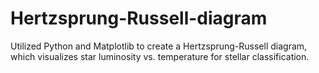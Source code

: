 # Hertzsprung-Russell-diagram
Utilized Python and Matplotlib to create a Hertzsprung-Russell diagram, which visualizes star luminosity vs. temperature for stellar classification.
